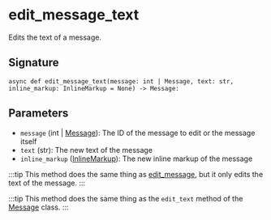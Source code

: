 # edit_message_text

Edits the text of a message.

## Signature

`async def edit_message_text(message: int | Message, text: str, inline_markup: InlineMarkup = None) -> Message:`

## Parameters

- `message` (int | [Message](../types/message)): The ID of the message to edit or the message itself
- `text` (str): The new text of the message
- `inline_markup` ([InlineMarkup](../types/inline_markup)): The new inline markup of the message


:::tip
This method does the same thing as [edit_message](../methods/edit_message), but it only edits the text of the message.
:::

:::tip
This method does the same thing as the `edit_text` method of the [Message](../types/message) class.
:::